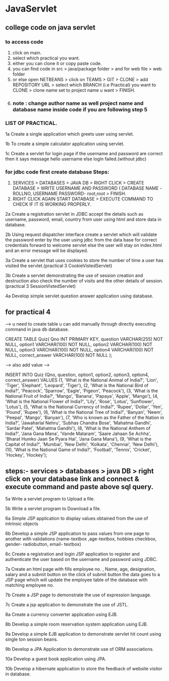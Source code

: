 # JavaServlet
## college code on java servlet
### to access code 
1. click on main.
2. select which practical you want.
3. either you can clone it or copy paste code.
4. you can find code in src > java/package folder > and for web file > web folder 
5. or else open NETBEANS > click on TEAMS > GIT > CLONE > add REPOSITORY URL > select which BRANCH (i.e Practical) you want to CLONE  > clone name set to project name u want > FINISH.
6. ### note : change author name as well project name and database name inside code if you are following step 5
### LIST OF PRACTICAL.
1a Create a single application which greets user using servlet.

1b To create a simple calculator application using servlet.

1c Create a servlet for login page if the username and password are correct then it says message hello username else login failed.(without jdbc)

### for jdbc code first create database Steps:
1. SERVICES > DATABASES > JAVA DB > RIGHT CLICK > CREATE DATABASE > WRITE USERNAME AND PASSWORD ( DATABASE NAME -ROLLNO, USERNAME PASSWORD- root,root > FINISH.
2. RIGHT CLICK AGAIN START DATABASE > EXECUTE COMMAND TO CHECK IF IT IS WORKING PROPERLY.

2a Create a registration servlet in JDBC accept the details such as username, password, email, country from user using html and store data in database.

2b Using request dispatcher interface create a servlet which will validate the password enter by the user using jdbc from the data base for correct credentials forward to welcome servlet else the user will stay on index.html and an error message will be displayed.

3a Create a servlet that uses cookies to store the number of time a user has visited the servlet.(practical 3 CookieVistedServlet)

3b Create a servlet demonstrating the use of session creation and destruction also check the number of visits and the other details of session.(practical 3 SessionVistedServlet)

4a Develop simple servlet question answer application using database.
## for practical 4 
--> u need to create table u can add manually through directly executing command in java db database.

CREATE TABLE Quiz(
    Qno INT PRIMARY KEY,
    question VARCHAR(255) NOT NULL,
    option1 VARCHAR(100) NOT NULL,
    option2 VARCHAR(100) NOT NULL,
    option3 VARCHAR(100) NOT NULL,
    option4 VARCHAR(100) NOT NULL,
    correct_answer VARCHAR(100) NOT NULL
);

--> also add value -->

INSERT INTO Quiz 
(Qno, question, option1, option2, option3, option4, correct_answer)
VALUES
(1, 'What is the National Animal of India?', 'Lion', 'Tiger', 'Elephant', 'Leopard', 'Tiger'),
(2, 'What is the National Bird of India?', 'Peacock', 'Sparrow', 'Eagle', 'Pigeon', 'Peacock'),
(3, 'What is the National Fruit of India?', 'Mango', 'Banana', 'Papaya', 'Apple', 'Mango'),
(4, 'What is the National Flower of India?', 'Lily', 'Rose', 'Lotus', 'Sunflower', 'Lotus'),
(5, 'What is the National Currency of India?', 'Rupee', 'Dollar', 'Yen', 'Pound', 'Rupee'),
(6, 'What is the National Tree of India?', 'Banyan', 'Neem', 'Peepal', 'Mango', 'Banyan'),
(7, 'Who is known as the Father of the Nation in India?', 'Jawaharlal Nehru', 'Subhas Chandra Bose', 'Mahatma Gandhi', 'Sardar Patel', 'Mahatma Gandhi'),
(8, 'What is the National Anthem of India?', 'Jana Gana Mana', 'Vande Mataram', 'Saare Jahaan Se Achha', 'Bharat Humko Jaan Se Pyara Hai', 'Jana Gana Mana'),
(9, 'What is the Capital of India?', 'Mumbai', 'New Delhi', 'Kolkata', 'Chennai', 'New Delhi'),
(10, 'What is the National Game of India?', 'Football', 'Tennis', 'Cricket', 'Hockey', 'Hockey');

steps:- services >  databases > java DB > right click on your database link and connect & execute command and paste above sql query.
------------------------------------------------------------------------------------------------------------------------------------

5a Write a servlet program to Upload a file.

5b Write a servlet program to Download a file.

6a Simple JSP application to display values obtained from the use of intrinsic objects

6b Develop a simple JSP application to pass values from one page to another with validations (name-textbox ,age-textbox, hobbies checkbox, gender- radiobutton, email- textbox)

6c Create a registration and login JSP application to register and authenticate the user based on the username and password using JDBC.

7a Create an html page with fills employee no. , Name, age, designation, salary and a submit button on the click of submit button the data goes to a JSP page which will update the employee table of the database with matching employee no.

7b Create a JSP page to demonstrate the use of expression language.

7c Create a jsp application to demonstrate the use of JSTL. 

8a Create a currency converter application using EJB.

8b Develop a simple room reservation system application using EJB.

9a Develop a simple EJB application to demonstrate servlet hit count using single ton session beans.

9b Develop a JPA Application to demonstrate use of ORM associations.  

10a Develop a guest book application using JPA.

10b Develop a hibernate application to store the feedback of website visitor in database.
